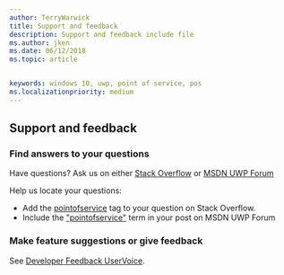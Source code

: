 ```yaml
---
author: TerryWarwick
title: Support and feedback
description: Support and feedback include file
ms.author: jken
ms.date: 06/12/2018
ms.topic: article


keywords: windows 10, uwp, point of service, pos
ms.localizationpriority: medium
---
```


## Support and feedback

### Find answers to your questions

Have questions? Ask us on either [Stack Overflow](https://aka.ms/pos-stackoverflow) or [MSDN UWP Forum](https://aka.ms/pos-msdn-uwpforum)

Help us locate your questions:
- Add the [pointofservice](https://aka.ms/pos-stackoverflow) tag to your question on Stack Overflow. 
- Include the ["pointofservice"](https://aka.ms/pos-msdn-uwpforum) term in your post on MSDN UWP Forum

### Make feature suggestions or give feedback
See [Developer Feedback UserVoice](https://wpdev.uservoice.com/forums/110705-universal-windows-platform?category_id=202594).
